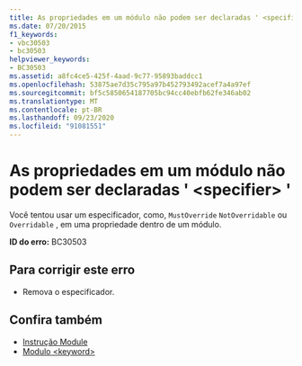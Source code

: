 ```yaml
---
title: As propriedades em um módulo não podem ser declaradas ' <specifier> '
ms.date: 07/20/2015
f1_keywords:
- vbc30503
- bc30503
helpviewer_keywords:
- BC30503
ms.assetid: a8fc4ce5-425f-4aad-9c77-95893baddcc1
ms.openlocfilehash: 53875ae7d35c795a97b452793492acef7a4a97ef
ms.sourcegitcommit: bf5c5850654187705bc94cc40ebfb62fe346ab02
ms.translationtype: MT
ms.contentlocale: pt-BR
ms.lasthandoff: 09/23/2020
ms.locfileid: "91081551"
---
```

# <a name="properties-in-a-module-cannot-be-declared-specifier"></a>As propriedades em um módulo não podem ser declaradas ' \<specifier> '

Você tentou usar um especificador, como, `MustOverride` `NotOverridable` ou `Overridable` , em uma propriedade dentro de um módulo.  
  
 **ID do erro:** BC30503  
  
## <a name="to-correct-this-error"></a>Para corrigir este erro  
  
- Remova o especificador.  
  
## <a name="see-also"></a>Confira também

- [Instrução Module](../language-reference/statements/module-statement.md)
- [Modulo \<keyword>](../language-reference/modifiers/module-keyword.md)
